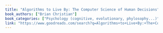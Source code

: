 ```yaml
---
title: "Algorithms to Live By: The Computer Science of Human Decisions"
book_authors: ["Brian Christian"]
book_categories: ["Psychology (cognitive, evolutionary, phylosophy...)"]
link: "https://www.goodreads.com/search?q=Algorithms+to+Live+By:+The+Computer+Science+of+Human+Decisions+Brian+Christian"
---
```

